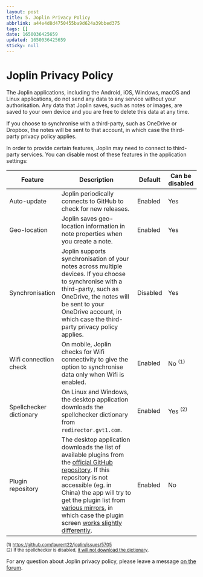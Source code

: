 ```yaml
---
layout: post
title: 5. Joplin Privacy Policy
abbrlink: a44e4d8d4750455ba9d624a39bbed375
tags: []
date: 1650036425659
updated: 1650036425659
sticky: null
---
```


# Joplin Privacy Policy

The Joplin applications, including the Android, iOS, Windows, macOS and Linux applications, do not send any data to any service without your authorisation. Any data that Joplin saves, such as notes or images, are saved to your own device and you are free to delete this data at any time.

If you choose to synchronise with a third-party, such as OneDrive or Dropbox, the notes will be sent to that account, in which case the third-party privacy policy applies.

In order to provide certain features, Joplin may need to connect to third-party services. You can disable most of these features in the application settings:

| Feature                 | Description                                                                                                                                                                                                                                                                                                                                                                                                                                                                                                                               | Default  | Can be disabled    |
| ----------------------- | ----------------------------------------------------------------------------------------------------------------------------------------------------------------------------------------------------------------------------------------------------------------------------------------------------------------------------------------------------------------------------------------------------------------------------------------------------------------------------------------------------------------------------------------- | -------- | ------------------ |
| Auto-update             | Joplin periodically connects to GitHub to check for new releases.                                                                                                                                                                                                                                                                                                                                                                                                                                                                         | Enabled  | Yes                |
| Geo-location            | Joplin saves geo-location information in note properties when you create a note.                                                                                                                                                                                                                                                                                                                                                                                                                                                          | Enabled  | Yes                |
| Synchronisation         | Joplin supports synchronisation of your notes across multiple devices. If you choose to synchronise with a third-party, such as OneDrive, the notes will be sent to your OneDrive account, in which case the third-party privacy policy applies.                                                                                                                                                                                                                                                                                          | Disabled | Yes                |
| Wifi connection check   | On mobile, Joplin checks for Wifi connectivity to give the option to synchronise data only when Wifi is enabled.                                                                                                                                                                                                                                                                                                                                                                                                                          | Enabled  | No <sup>(1)</sup>  |
| Spellchecker dictionary | On Linux and Windows, the desktop application downloads the spellchecker dictionary from `redirector.gvt1.com`.                                                                                                                                                                                                                                                                                                                                                                                                                           | Enabled  | Yes <sup>(2)</sup> |
| Plugin repository       | The desktop application downloads the list of available plugins from the [official GitHub repository](https://github.com/joplin/plugins). If this repository is not accessible (eg. in China) the app will try to get the plugin list from [various mirrors](https://github.com/laurent22/joplin/blob/8ac6017c02017b6efd59f5fcab7e0b07f8d44164/packages/lib/services/plugins/RepositoryApi.ts#L22), in which case the plugin screen [works slightly differently](https://github.com/laurent22/joplin/issues/5161#issuecomment-925226975). | Enabled  | No                 |

<sup>(1) <https://github.com/laurent22/joplin/issues/5705></sup><br/> <sup>(2) If the spellchecker is disabled, [it will not download the dictionary](https://discourse.joplinapp.org/t/new-version-of-joplin-contacting-google-servers-on-startup/23000/40?u=laurent).</sup>

For any question about Joplin privacy policy, please leave a message [on the forum](https://discourse.joplinapp.org/).
